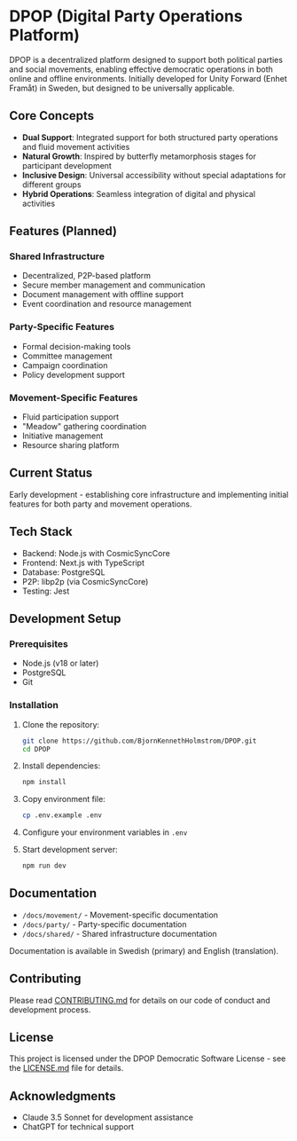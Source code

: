 # DPOP (Digital Party Operations Platform)

DPOP is a decentralized platform designed to support both political parties and social movements, enabling effective democratic operations in both online and offline environments. Initially developed for Unity Forward (Enhet Framåt) in Sweden, but designed to be universally applicable.

## Core Concepts

- **Dual Support**: Integrated support for both structured party operations and fluid movement activities
- **Natural Growth**: Inspired by butterfly metamorphosis stages for participant development
- **Inclusive Design**: Universal accessibility without special adaptations for different groups
- **Hybrid Operations**: Seamless integration of digital and physical activities

## Features (Planned)

### Shared Infrastructure
- Decentralized, P2P-based platform
- Secure member management and communication
- Document management with offline support
- Event coordination and resource management

### Party-Specific Features
- Formal decision-making tools
- Committee management
- Campaign coordination
- Policy development support

### Movement-Specific Features
- Fluid participation support
- "Meadow" gathering coordination
- Initiative management
- Resource sharing platform

## Current Status

Early development - establishing core infrastructure and implementing initial features for both party and movement operations.

## Tech Stack

- Backend: Node.js with CosmicSyncCore
- Frontend: Next.js with TypeScript
- Database: PostgreSQL
- P2P: libp2p (via CosmicSyncCore)
- Testing: Jest

## Development Setup

### Prerequisites

- Node.js (v18 or later)
- PostgreSQL
- Git

### Installation

1. Clone the repository:
   ```bash
   git clone https://github.com/BjornKennethHolmstrom/DPOP.git
   cd DPOP
   ```

2. Install dependencies:
   ```bash
   npm install
   ```

3. Copy environment file:
   ```bash
   cp .env.example .env
   ```

4. Configure your environment variables in `.env`

5. Start development server:
   ```bash
   npm run dev
   ```

## Documentation

- `/docs/movement/` - Movement-specific documentation
- `/docs/party/` - Party-specific documentation
- `/docs/shared/` - Shared infrastructure documentation

Documentation is available in Swedish (primary) and English (translation).

## Contributing

Please read [CONTRIBUTING.md](CONTRIBUTING.md) for details on our code of conduct and development process.

## License

This project is licensed under the DPOP Democratic Software License - see the [LICENSE.md](LICENSE.md) file for details.

## Acknowledgments

- Claude 3.5 Sonnet for development assistance
- ChatGPT for technical support
